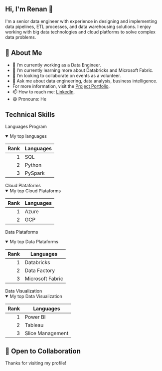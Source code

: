 ## Hi, I'm Renan 👋

I'm a senior data engineer with experience in designing and implementing data pipelines, ETL processes, and data warehousing solutions. I enjoy working with big data technologies and cloud platforms to solve complex data problems.

## 🚀 About Me 

- 🔭 I’m currently working as a Data Engineer.
- 🌱 I’m currently learning more about Databricks and Microsoft Fabric.
- 👯 I’m looking to collaborate on events as a volunteer.
- 💬 Ask me about data engineering, data analysis, business intelligence.
- For more information, visit the <a href="https://renancambre.github.io/" target="_blank">Project Portfolio</a>.
- 📫 How to reach me: <a href="https://www.linkedin.com/in/renancambre/" target="_blank">LinkedIn</a>.
- 😄 Pronouns: He

## Technical Skills
Languages Program
<details open>
<summary>My top languages</summary>

| Rank | Languages |
|-----:|-----------|
|     1| SQL |
|     2| Python    |
|     3| PySpark   |

</details>
Cloud Plataforms
<details open>
<summary>My top Cloud Plataforms</summary>

| Rank | Languages |
|-----:|-----------|
|     1| Azure |
|     2| GCP    |

</details>

Data Plataforms
<details open>
<summary>My top Data Plataforms</summary>

| Rank | Languages |
|-----:|-----------|
|     1| Databricks |
|     2| Data Factory    |
|     3| Microsoft Fabric    |

</details>
Data Visualization
<details open>
<summary>My top Data Visualization</summary>

| Rank | Languages |
|-----:|-----------|
|     1| Power BI |
|     2| Tableau    |
|     3| Slice Management    |

## 🌱 Open to Collaboration
Thanks for visiting my profile!
